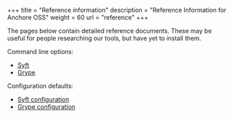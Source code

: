 +++ 
title = "Reference information" 
description = "Reference Information for Anchore OSS"
weight = 60
url = "reference"
+++

The pages below contain detailed reference documents. These may be useful for people researching our tools, but have yet to install them.

Command line options:

- [Syft](/docs/commands/syft/)
- [Grype](/docs/commands/grype/)

Configuration defaults:

- [Syft configuration](/docs/commands/syft-config)
- [Grype configuration](/docs/commands/grype-config)
